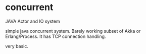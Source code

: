 # concurrent
JAVA Actor and IO system

simple java concurrent system. Barely working subset of Akka or Erlang/Process.
It has TCP connection handling.

very basic.
